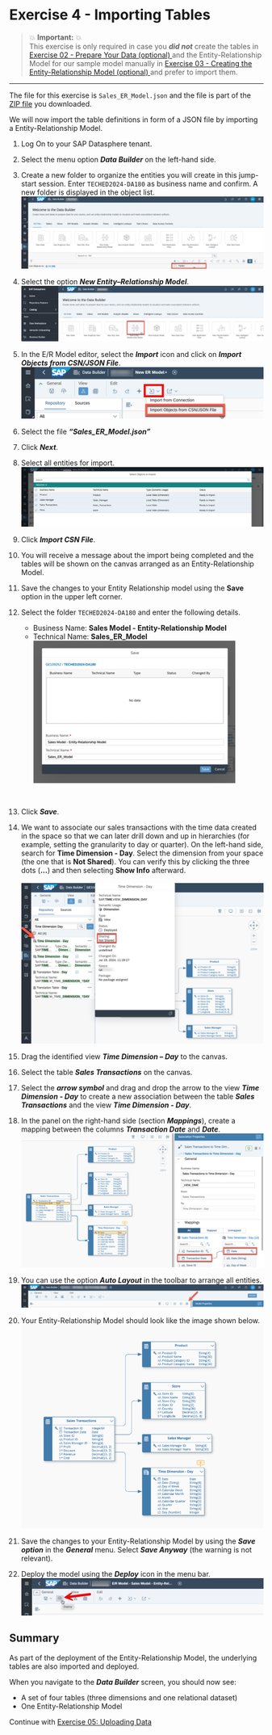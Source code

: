 # Exercise 4 - Importing Tables

> :boom: **Important:** :boom: <br>
This exercise is only required in case you ***did not*** create the tables in [Exercise 02 - Prepare Your Data (optional) ](../ex02/README.md) and the Entity-Relationship Model for our sample model manually in [Exercise 03 - Creating the Entity-Relationship Model (optional) ](../ex03/README.md) and prefer to import them.

---

The file for this exercise is `Sales_ER_Model.json` and the file is part of the [ZIP file](../../DA180_Resources.zip) you downloaded.

We will now import the table definitions in form of a JSON file by importing a Entity-Relationship Model.

1. Log On to your SAP Datasphere tenant.
2. Select the menu option ***Data Builder*** on the left-hand side.
3. Create a new folder to organize the entities you will create in this jump-start session. Enter `TECHED2024-DA180` as business name and confirm. A new folder is displayed in the object list.
<br>![](images/00_00_0001.png)

4. Select the option ***New Entity–Relationship Model***.
<br>![](images/00_00_0041.png) 

5. In the E/R Model editor, select the ***Import*** icon and click on ***Import Objects from CSN/JSON File***.
<br>![](images/00_00_0051.png) 

6. Select the file ***“Sales_ER_Model.json”***

7. Click ***Next***.

8. Select all entities for import.
<br>![](images/00_00_0052.png) 

9. Click ***Import CSN File***.

10. You will receive a message about the import being completed and the tables will be shown on the canvas arranged as an Entity-Relationship Model.

11. Save the changes to your Entity Relationship model using the **Save** option in the upper left corner.

12. Select the folder `TECHED2024-DA180` and enter the following details.<br><ul><li>Business Name: **Sales Model - Entity-Relationship Model**</li><li>Technical Name: **Sales_ER_Model**
<br>![](images/00_00_0047.png)
<br>
  
13. Click ***Save***.

14. We want to associate our sales transactions with the time data created in the space so that we can later drill down and up in hierarchies (for example, setting the granularity to day or quarter). On the left-hand side, search for **Time Dimension - Day**. Select the dimension from your space (the one that is **Not Shared**). You can verify this by clicking the three dots (**...**) and then selecting **Show Info** afterward.  
<br>![](images/00_00_0049.png) 

15. Drag the identified view ***Time Dimension – Day*** to the canvas.
16. Select the table ***Sales Transactions*** on the canvas.
17. Select the ***arrow symbol*** and drag and drop the arrow to the view ***Time Dimension - Day*** to create a new association between the table ***Sales Transactions*** and the view ***Time Dimension - Day***.
18. In the panel on the right-hand side (section ***Mappings***), create a mapping between the columns ***Transaction Date*** and ***Date***.
<br>![](images/00_00_0410.png) 

19. You can use the option ***Auto Layout*** in the toolbar to arrange all entities.
<br>![](images/00_00_0411.png) 

20. Your Entity-Relationship Model should look like the image shown below.
<br>![](images/00_00_0412.png) 

21. Save the changes to your Entity-Relationship Model by using the ***Save option*** in the ***General*** menu. Select ***Save Anyway*** (the warning is not relevant).

24. Deploy the model using the ***Deploy*** icon in the menu bar.
<br>![](images/00_00_0413.png)

## Summary

As part of the deployment of the Entity-Relationship Model, the underlying tables are also imported and deployed.  

When you navigate to the ***Data Builder*** screen, you should now see:  
- A set of four tables (three dimensions and one relational dataset)  
- One Entity-Relationship Model

Continue with [Exercise 05: Uploading Data ](../ex05/README.md)